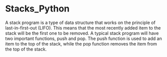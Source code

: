 # Stacks_Python
  A stack program is a type of data structure that works on the principle of last-in-first-out (LIFO). This means that the most recently added item to the stack will be the first one to be removed. A typical stack program will have two important functions, push and pop. The push function is used to add an item to the top of the stack, while the pop function removes the item from the top of the stack.
